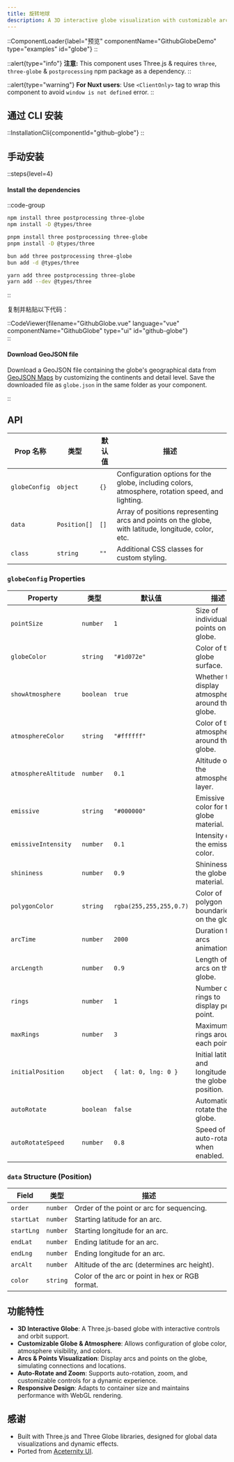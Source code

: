 ```yaml
---
title: 旋转地球
description: A 3D interactive globe visualization with customizable arcs, points, and animation options inspired from Github.
---
```


::ComponentLoader{label="预览" componentName="GithubGlobeDemo" type="examples" id="globe"}
::

::alert{type="info"}
**注意:** This component uses Three.js & requires `three`, `three-globe` & `postprocessing` npm package as a dependency.
::

::alert{type="warning"}
**For Nuxt users**:
Use `<ClientOnly>` tag to wrap this component to avoid `window is not defined` error.
::

## 通过 CLI 安装

::InstallationCli{componentId="github-globe"}
::

## 手动安装

::steps{level=4}

#### Install the dependencies

::code-group

```bash [npm]
npm install three postprocessing three-globe
npm install -D @types/three
```

```bash [pnpm]
pnpm install three postprocessing three-globe
pnpm install -D @types/three
```

```bash [bun]
bun add three postprocessing three-globe
bun add -d @types/three
```

```bash [yarn]
yarn add three postprocessing three-globe
yarn add --dev @types/three
```

::

复制并粘贴以下代码：

::CodeViewer{filename="GithubGlobe.vue" language="vue" componentName="GithubGlobe" type="ui" id="github-globe"}  
::

#### Download GeoJSON file

Download a GeoJSON file containing the globe's geographical data from [GeoJSON Maps](https://geojson-maps.kyd.au/) by customizing the continents and detail level. Save the downloaded file as `globe.json` in the same folder as your component.

::

## API

| Prop 名称     | 类型         | 默认值 | 描述                                                                                                |
| ------------- | ------------ | ------ | --------------------------------------------------------------------------------------------------- |
| `globeConfig` | `object`     | `{}`   | Configuration options for the globe, including colors, atmosphere, rotation speed, and lighting.    |
| `data`        | `Position[]` | `[]`   | Array of positions representing arcs and points on the globe, with latitude, longitude, color, etc. |
| `class`       | `string`     | `""`   | Additional CSS classes for custom styling.                                                          |

### `globeConfig` Properties

| Property             | 类型      | 默认值                  | 描述                                                     |
| -------------------- | --------- | ----------------------- | -------------------------------------------------------- |
| `pointSize`          | `number`  | `1`                     | Size of individual points on the globe.                  |
| `globeColor`         | `string`  | `"#1d072e"`             | Color of the globe surface.                              |
| `showAtmosphere`     | `boolean` | `true`                  | Whether to display atmosphere around the globe.          |
| `atmosphereColor`    | `string`  | `"#ffffff"`             | Color of the atmosphere around the globe.                |
| `atmosphereAltitude` | `number`  | `0.1`                   | Altitude of the atmosphere layer.                        |
| `emissive`           | `string`  | `"#000000"`             | Emissive color for the globe material.                   |
| `emissiveIntensity`  | `number`  | `0.1`                   | Intensity of the emissive color.                         |
| `shininess`          | `number`  | `0.9`                   | Shininess of the globe material.                         |
| `polygonColor`       | `string`  | `rgba(255,255,255,0.7)` | Color of polygon boundaries on the globe.                |
| `arcTime`            | `number`  | `2000`                  | Duration for arcs animation.                             |
| `arcLength`          | `number`  | `0.9`                   | Length of arcs on the globe.                             |
| `rings`              | `number`  | `1`                     | Number of rings to display per point.                    |
| `maxRings`           | `number`  | `3`                     | Maximum rings around each point.                         |
| `initialPosition`    | `object`  | `{ lat: 0, lng: 0 }`    | Initial latitude and longitude for the globe's position. |
| `autoRotate`         | `boolean` | `false`                 | Automatically rotate the globe.                          |
| `autoRotateSpeed`    | `number`  | `0.8`                   | Speed of auto-rotation when enabled.                     |

### `data` Structure (Position)

| Field      | 类型     | 描述                                            |
| ---------- | -------- | ----------------------------------------------- |
| `order`    | `number` | Order of the point or arc for sequencing.       |
| `startLat` | `number` | Starting latitude for an arc.                   |
| `startLng` | `number` | Starting longitude for an arc.                  |
| `endLat`   | `number` | Ending latitude for an arc.                     |
| `endLng`   | `number` | Ending longitude for an arc.                    |
| `arcAlt`   | `number` | Altitude of the arc (determines arc height).    |
| `color`    | `string` | Color of the arc or point in hex or RGB format. |

## 功能特性

- **3D Interactive Globe**: A Three.js-based globe with interactive controls and orbit support.
- **Customizable Globe & Atmosphere**: Allows configuration of globe color, atmosphere visibility, and colors.
- **Arcs & Points Visualization**: Display arcs and points on the globe, simulating connections and locations.
- **Auto-Rotate and Zoom**: Supports auto-rotation, zoom, and customizable controls for a dynamic experience.
- **Responsive Design**: Adapts to container size and maintains performance with WebGL rendering.

## 感谢

- Built with Three.js and Three Globe libraries, designed for global data visualizations and dynamic effects.
- Ported from [Aceternity UI](https://ui.aceternity.com/components/github-globe).
